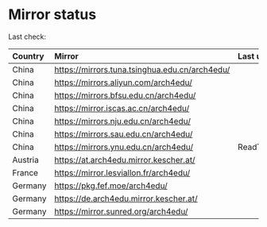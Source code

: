 <script src="./time.js"></script>
# Mirror status
Last check: <script type="text/javascript">localize(1688480310.6584504);</script>

|Country|Mirror|Last update|
|:------|:-----|:----------|
|China|https://mirrors.tuna.tsinghua.edu.cn/arch4edu/|<script type="text/javascript">localize(1688452589);</script>|
|China|https://mirrors.aliyun.com/arch4edu/|<script type="text/javascript">localize(1688366114);</script>|
|China|https://mirrors.bfsu.edu.cn/arch4edu/|<script type="text/javascript">localize(1688452589);</script>|
|China|https://mirror.iscas.ac.cn/arch4edu/|<script type="text/javascript">localize(1688452589);</script>|
|China|https://mirrors.nju.edu.cn/arch4edu/|<script type="text/javascript">localize(1688366114);</script>|
|China|https://mirrors.sau.edu.cn/arch4edu/|<script type="text/javascript">localize(1688452589);</script>|
|China|https://mirrors.ynu.edu.cn/arch4edu/|ReadTimeout|
|Austria|https://at.arch4edu.mirror.kescher.at/|<script type="text/javascript">localize(1688452589);</script>|
|France|https://mirror.lesviallon.fr/arch4edu/|<script type="text/javascript">localize(1688452589);</script>|
|Germany|https://pkg.fef.moe/arch4edu/|<script type="text/javascript">localize(1688452589);</script>|
|Germany|https://de.arch4edu.mirror.kescher.at/|<script type="text/javascript">localize(1688452589);</script>|
|Germany|https://mirror.sunred.org/arch4edu/|<script type="text/javascript">localize(1688452589);</script>|

<script src="./tablefilter/tablefilter.js"></script>
<script src="./table.js"></script>